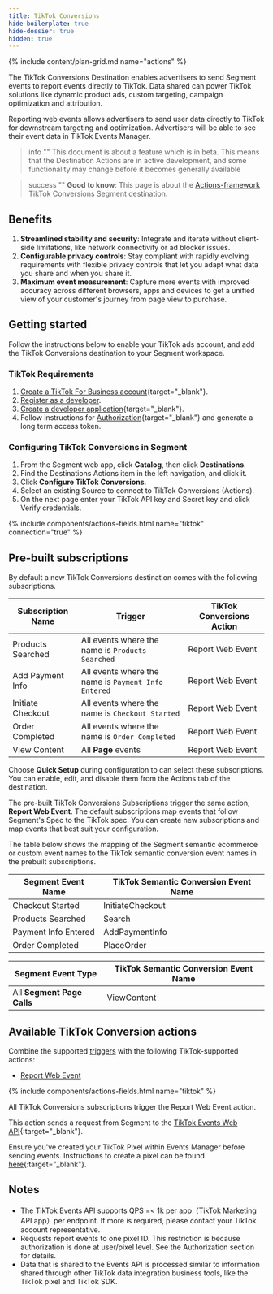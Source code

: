```yaml
---
title: TikTok Conversions
hide-boilerplate: true
hide-dossier: true
hidden: true
---
```


{% include content/plan-grid.md name="actions" %}

The TikTok Conversions Destination enables advertisers to send Segment events to report events directly to TikTok. Data shared can power TikTok solutions like dynamic product ads, custom targeting, campaign optimization and attribution.

Reporting web events allows advertisers to send user data directly to TikTok for downstream targeting and optimization. Advertisers will be able to see their event data in TikTok Events Manager.

> info ""
> This document is about a feature which is in beta. This means that the Destination Actions are in active development, and some functionality may change before it becomes generally available

> success ""
> **Good to know**: This page is about the [Actions-framework](/docs/connections/destinations/actions/) TikTok Conversions Segment destination.

## Benefits

1. **Streamlined stability and security**: Integrate and iterate without client-side limitations, like network connectivity or ad blocker issues.
2. **Configurable privacy controls**: Stay compliant with rapidly evolving requirements with flexible privacy controls that let you adapt what data you share and when you share it.
3. **Maximum event measurement**: Capture more events with improved accuracy across different browsers, apps and devices to get a unified view of your customer's journey from page view to purchase.

## Getting started

Follow the instructions below to enable your TikTok ads account, and add the TikTok Conversions destination to your Segment workspace.

### TikTok Requirements

1. [Create a TikTok For Business account](https://ads.tiktok.com/marketing_api/docs?id=1702715936951297){target="_blank"}.
2. [Register as a developer](https://ads.tiktok.com/marketing_api/docs?id=1702716323359809{target="_blank"}).
3. [Create a developer application](https://ads.tiktok.com/marketing_api/docs?id=1702716474845185){target="_blank"}.
4. Follow instructions for [Authorization](https://ads.tiktok.com/marketing_api/docs?id=1701890912382977){target="_blank"} and generate a long term  access token.

### Configuring TikTok Conversions in Segment

1. From the Segment web app, click **Catalog**, then click **Destinations**.
2. Find the Destinations Actions item in the left navigation, and click it.
3. Click **Configure TikTok Conversions**.
4. Select an existing Source to connect to TikTok Conversions (Actions).
5. On the next page enter your TikTok API key and Secret key and click Verify credentials.


{% include components/actions-fields.html name="tiktok" connection="true" %}

## Pre-built subscriptions

By default a new TikTok Conversions destination comes with the following subscriptions.

| Subscription Name | Trigger                                             | TikTok Conversions Action |
| ----------------- | --------------------------------------------------- | ------------------------- |
| Products Searched | All events where the name is `Products Searched`    | Report Web Event          |
| Add Payment Info  | All events where the name is `Payment Info Entered` | Report Web Event          |
| Initiate Checkout | All events where the name is `Checkout Started`     | Report Web Event          |
| Order Completed   | All events where the name is `Order Completed`      | Report Web Event          |
| View Content      | All **Page** events                                 | Report Web Event          |

Choose **Quick Setup** during configuration to can select these subscriptions. You can enable, edit, and disable them from the Actions tab of the destination.

The pre-built TikTok Conversions Subscriptions trigger the same action, **Report Web Event**. The default subscriptions map events that follow Segment's Spec to the TikTok spec. You can create new subscriptions and map events that best suit your configuration.

The table below shows the mapping of the Segment semantic ecommerce or custom event names to the TikTok semantic conversion event names in the prebuilt subscriptions.

| Segment Event Name   | TikTok Semantic Conversion Event Name |
| -------------------- | ------------------------------------- |
| Checkout Started     | InitiateCheckout                      |
| Products Searched    | Search                                |
| Payment Info Entered | AddPaymentInfo                        |
| Order Completed      | PlaceOrder                            |

| Segment Event Type         | TikTok Semantic Conversion Event Name |
| -------------------------- | ------------------------------------- |
| All **Segment Page Calls** | ViewContent                           |

<!-- The section below provides reference tables for the actions defined in your destination. Create the unordered list. The Segment Docs team will assist with populating the data file referenced by this include. -->

## Available TikTok Conversion actions

Combine the supported [triggers](/docs/connections/destinations/actions/#components-of-a-destination-action) with the following TikTok-supported actions:

- [Report Web Event](#report-web-event)

{% include components/actions-fields.html name="tiktok" %}

All TikTok Conversions subscriptions trigger the Report Web Event action.

This action sends a request from Segment to the [TikTok Events Web API](https://ads.tiktok.com/marketing_api/docs?id=1701890979375106){:target="_blank"}.

Ensure you've created your TikTok Pixel within Events Manager before sending events. Instructions to create a pixel can be found [here](https://ads.tiktok.com/help/article?aid=10021){:target="_blank"}.

## Notes

- The TikTok Events API supports QPS =< 1k per app（TikTok Marketing API app）per endpoint. If more is required, please contact your TikTok account representative.
- Requests report events to one pixel ID. This restriction is because authorization is done at user/pixel level. See the Authorization section for details.
- Data that is shared to the Events API is processed similar to information shared through other TikTok data integration business tools, like the TikTok pixel and TikTok SDK.



<!-- Add information about steps needed to migrate from a classic version of your destination here. The Segment Docs team will assist you with populating the data file referenced by this include. The table at the bottom maps classic settings to the new destination.-->

